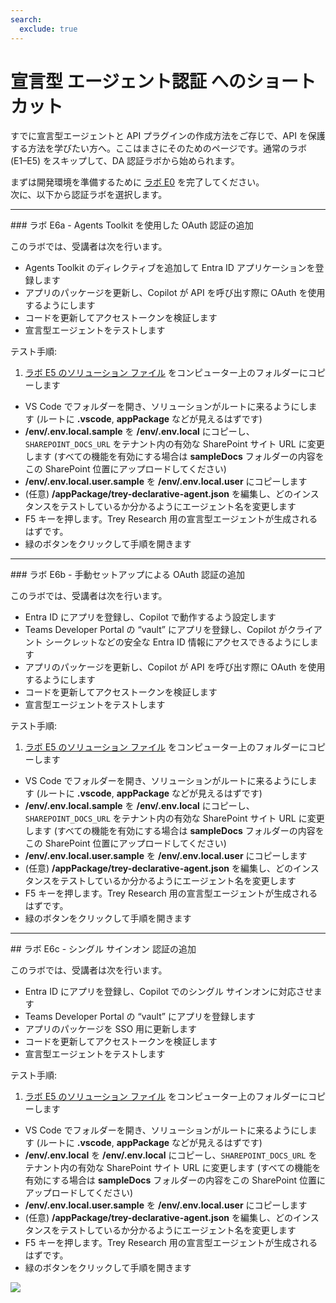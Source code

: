 ```yaml
---
search:
  exclude: true
---
```

# 宣言型 エージェント認証 へのショートカット

すでに宣言型エージェントと API プラグインの作成方法をご存じで、API を保護する方法を学びたい方へ。ここはまさにそのためのページです。通常のラボ (E1–E5) をスキップして、DA 認証ラボから始められます。

まずは開発環境を準備するために [ラボ E0](../extend-m365-copilot/00-prerequisites.md) を完了してください。  
次に、以下から認証ラボを選択します。

<hr />
### ラボ E6a - Agents Toolkit を使用した OAuth 認証の追加

このラボでは、受講者は次を行います。

  -  Agents Toolkit のディレクティブを追加して Entra ID アプリケーションを登録します  
  -  アプリのパッケージを更新し、Copilot が API を呼び出す際に OAuth を使用するようにします  
  -  コードを更新してアクセストークンを検証します  
  -  宣言型エージェントをテストします  

テスト手順:
    
  1.  [ラボ E5 のソリューション ファイル](https://github.com/microsoft/copilot-camp/tree/main/src/extend-m365-copilot/path-e-lab05-add-adaptive-cards/trey-research-lab05-END) をコンピューター上のフォルダーにコピーします  
  -  VS Code でフォルダーを開き、ソリューションがルートに来るようにします (ルートに **.vscode**, **appPackage** などが見えるはずです)  
  -  **/env/.env.local.sample** を **/env/.env.local** にコピーし、`SHAREPOINT_DOCS_URL` をテナント内の有効な SharePoint サイト URL に変更します (すべての機能を有効にする場合は **sampleDocs** フォルダーの内容をこの SharePoint 位置にアップロードしてください)  
  -  **/env/.env.local.user.sample** を **/env/.env.local.user** にコピーします  
  -  (任意) **/appPackage/trey-declarative-agent.json** を編集し、どのインスタンスをテストしているか分かるようにエージェント名を変更します  
  -  F5 キーを押します。Trey Research 用の宣言型エージェントが生成されるはずです。  
  -  緑のボタンをクリックして手順を開きます  
  <cc-next url="../06a-add-authentication-ttk" label="ラボ E6a - Agents Toolkit を使用した OAuth"/>

<hr />
### ラボ E6b - 手動セットアップによる OAuth 認証の追加

このラボでは、受講者は次を行います。

  -  Entra ID にアプリを登録し、Copilot で動作するよう設定します  
  -  Teams Developer Portal の “vault” にアプリを登録し、Copilot がクライアント シークレットなどの安全な Entra ID 情報にアクセスできるようにします  
  -  アプリのパッケージを更新し、Copilot が API を呼び出す際に OAuth を使用するようにします  
  -  コードを更新してアクセストークンを検証します  
  -  宣言型エージェントをテストします  

テスト手順:
    
  1.  [ラボ E5 のソリューション ファイル](https://github.com/microsoft/copilot-camp/tree/main/src/extend-m365-copilot/path-e-lab05-add-adaptive-cards/trey-research-lab05-END) をコンピューター上のフォルダーにコピーします  
  -  VS Code でフォルダーを開き、ソリューションがルートに来るようにします (ルートに **.vscode**, **appPackage** などが見えるはずです)  
  -  **/env/.env.local.sample** を **/env/.env.local** にコピーし、`SHAREPOINT_DOCS_URL` をテナント内の有効な SharePoint サイト URL に変更します (すべての機能を有効にする場合は **sampleDocs** フォルダーの内容をこの SharePoint 位置にアップロードしてください)  
  -  **/env/.env.local.user.sample** を **/env/.env.local.user** にコピーします  
  -  (任意) **/appPackage/trey-declarative-agent.json** を編集し、どのインスタンスをテストしているか分かるようにエージェント名を変更します  
  -  F5 キーを押します。Trey Research 用の宣言型エージェントが生成されるはずです。  
  -  緑のボタンをクリックして手順を開きます  
  <cc-next url="../06b-add-authentication" label="ラボ E6b - 手動セットアップによる OAuth"/>

<hr />
## ラボ E6c - シングル サインオン 認証の追加

このラボでは、受講者は次を行います。

  -  Entra ID にアプリを登録し、Copilot でのシングル サインオンに対応させます  
  -  Teams Developer Portal の “vault” にアプリを登録します  
  -  アプリのパッケージを SSO 用に更新します  
  -  コードを更新してアクセストークンを検証します  
  -  宣言型エージェントをテストします  

テスト手順:

  1.  [ラボ E5 のソリューション ファイル](https://github.com/microsoft/copilot-camp/tree/main/src/extend-m365-copilot/path-e-lab05-add-adaptive-cards/trey-research-lab05-END) をコンピューター上のフォルダーにコピーします  
  -  VS Code でフォルダーを開き、ソリューションがルートに来るようにします (ルートに **.vscode**, **appPackage** などが見えるはずです)  
  -  **/env/.env.local** を **/env/.env.local** にコピーし、`SHAREPOINT_DOCS_URL` をテナント内の有効な SharePoint サイト URL に変更します (すべての機能を有効にする場合は **sampleDocs** フォルダーの内容をこの SharePoint 位置にアップロードしてください)  
  -  **/env/.env.local.user.sample** を **/env/.env.local.user** にコピーします  
  -  (任意) **/appPackage/trey-declarative-agent.json** を編集し、どのインスタンスをテストしているか分かるようにエージェント名を変更します  
  -  F5 キーを押します。Trey Research 用の宣言型エージェントが生成されるはずです。  
  -  緑のボタンをクリックして手順を開きます  
    <cc-next url="../06c-add-sso" label="ラボ E6c - シングル サインオン"/>

<img src="https://m365-visitor-stats.azurewebsites.net/copilot-camp/extend-m365-copilot/auth" />